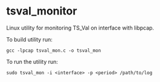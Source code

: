 # tsval_monitor
Linux utility for monitoring TS_Val on interface with libpcap.

To build utility run:
```
gcc -lpcap tsval_mon.c -o tsval_mon
```

To run the utility run:
```
sudo tsval_mon -i <interface> -p <period> /path/to/log
```
